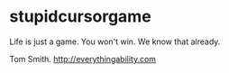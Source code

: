 # stupidcursorgame
Life is just a game. You won't win. We know that already.

Tom Smith. http://everythingability.com



